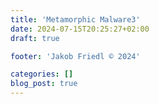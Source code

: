 ```yaml
---
title: 'Metamorphic Malware3'
date: 2024-07-15T20:25:27+02:00
draft: true

footer: 'Jakob Friedl © 2024' 

categories: []
blog_post: true
---
```


